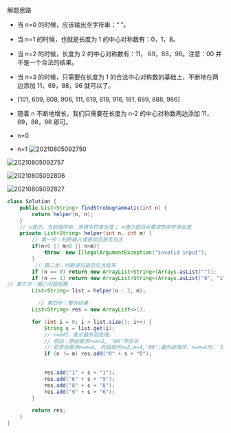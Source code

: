 

解题思路
* 当 n=0 的时候，应该输出空字符串：“ ”。
* 当 n=1 的时候，也就是长度为 1 的中心对称数有：0，1，8。
* 当 n=2 的时候，长度为 2 的中心对称数有：11， 69，88，96。注意：00 并不是一个合法的结果。
* 当 n=3 的时候，只需要在长度为 1 的合法中心对称数的基础上，不断地在两边添加 11，69，88，96 就可以了。
* [101, 609, 808, 906, 111, 619, 818, 916, 181, 689, 888, 986]
* 随着 n 不断地增长，我们只需要在长度为 n-2 的中心对称数两边添加 11，69，88，96 即可。


* n=0



* n=1
![20210805092750](https://i.loli.net/2021/08/06/7VexGb9q3aiARyh.png)

![20210805092757](https://i.loli.net/2021/08/06/ifEmeCPwKjOA49J.png)

![20210805092806](https://i.loli.net/2021/08/06/UIpXFgaPyGzbsDe.png)

![20210805092827](https://i.loli.net/2021/08/06/7Mg1Cn3ozdS6DJE.png)


```java
class Solution {
    public List<String> findStrobogrammatic(int n) {
        return helper(n, n);
    }
    // n表示，当前循环中，求得字符串长度； m表示题目中要求的字符串长度
    private List<String> helper(int n, int m) {
        // 第一步：判断输入或者状态是否合法
        if(n<0 || m<0 || n>m){
            throw  new IllegalArgumentException("invalid input");
        }
         // 第二步：判断递归是否应当结束
        if (n == 0) return new ArrayList<String>(Arrays.asList(""));
        if (n == 1) return new ArrayList<String>(Arrays.asList("0", "1", "8"));
// 第三步：缩小问题规模
        List<String> list = helper(n - 2, m);

          // 第四步：整合结果
        List<String> res = new ArrayList<>();

        for (int i = 0; i < list.size(); i++) {
            String s = list.get(i);
            // n=m时，表示最外层处理。
            // 例如：原始需求n=m=2, '00'不合法
            // 若原始需求n=m=4, 内层循环n=2,m=4,'00';最外层循环，n=m=4时，'1001'
            if (n != m) res.add("0" + s + "0");

            
            res.add("1" + s + "1");
            res.add("6" + s + "9");
            res.add("8" + s + "8");
            res.add("9" + s + "6");
        }

        return res;
    }
}
```